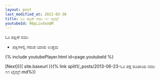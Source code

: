 ```yaml
---
layout: post
last_modified_at: 2021-03-30
title: ಓಂ ಪಕ್ಷಿಣೆ ನಮಃ ೧೧ ಟೈಮ್ಸ್
youtubeId: 96pLixdxoQM
---
```

 
 
 ಓಂ ಪಕ್ಷಿಣೆ ನಮಃ  
 
 -  ಪಕ್ಷಿಗಳಲ್ಲಿ ಗರುಡ ಯಾರು ಉತ್ತಮ 
 
  
 
  
 
 
 
 
 
 


{% include youtubePlayer.html id=page.youtubeId %}
 
[Next]({{ site.baseurl }}{% link  split1/_posts/2013-06-23-ಓಂ ಪಕ್ಷ ರೂಪಾಯ ನಮಃ ೧೧ ಟೈಮ್ಸ್.md%})
 
